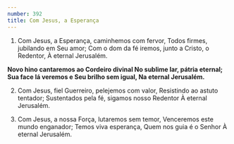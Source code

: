 ```yaml
---
number: 392
title: Com Jesus, a Esperança
---
```


1. Com Jesus, a Esperança, caminhemos com fervor,
  Todos firmes, jubilando em Seu amor;
  Com o dom da fé iremos, junto a Cristo, o Redentor,
  À eternal Jerusalém.

  __Novo hino cantaremos ao Cordeiro divinal
  No sublime lar, pátria eternal;
  Sua face lá veremos e Seu brilho sem igual,
  Na eternal Jerusalém.__

2. Com Jesus, fiel Guerreiro, pelejemos com valor,
  Resistindo ao astuto tentador;
  Sustentados pela fé, sigamos nosso Redentor
  À eternal Jerusalém.

3. Com Jesus, a nossa Força, lutaremos sem temor,
  Venceremos este mundo enganador;
  Temos viva esperança, Quem nos guia é o Senhor
  À eternal Jerusalém.

